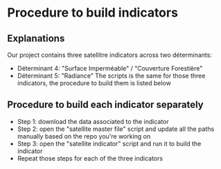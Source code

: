 # Procedure to build indicators

## Explanations

Our project contains three satellitre indicators across two déterminants:
- Déterminant 4: "Surface Imperméable" / "Couverture Forestière"
- Déterminant 5: "Radiance"
The scripts is the same for those three indicators, the procedure to build them is listed below

## Procedure to build each indicator separately

- Step 1: download the data associated to the indicator
- Step 2: open the "satellite master file" script and update all the paths manually based on the repo you're working on
- Step 3: open the "satellite indicator" script and run it to build the indicator
- Repeat those steps for each of the three indicators
